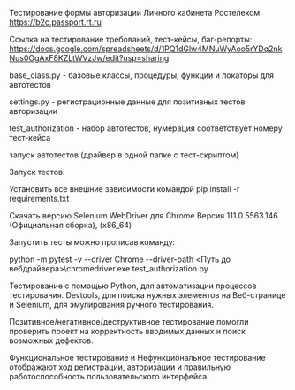                                                    
Тестирование формы авторизации Личного кабинета Ростелеком https://b2c.passport.rt.ru

Ссылка на тестирование требований, тест-кейсы, баг-репорты: https://docs.google.com/spreadsheets/d/1PQ1dGlw4MNuWyAoo5rYDq2nkNus0OgAxF8KZLtWVzJw/edit?usp=sharing

base_class.py - базовые классы, процедуры, функции и локаторы для автотестов

settings.py - регистрационные данные для позитивных тестов авторизации

test_authorization - набор автотестов, нумерация соответствует номеру тест-кейса

запуск автотестов (драйвер в одной папке с тест-скриптом)

Запуск тестов:

Установить все внешние зависимости командой pip install -r requirements.txt

Скачать версию Selenium WebDriver для Chrome Версия 111.0.5563.146 (Официальная сборка), (x86_64)

Запустить тесты можно прописав команду:

python -m pytest -v --driver Chrome --driver-path <Путь до вебдрайвера>\chromedriver.exe test_authorization.py

Тестирование с помощью Python, для автоматизации процессов тестирования. Devtools, для поиска нужных элементов на Веб-странице и Selenium, для эмулирования ручного тестирования.

Позитивное/негативное/деструктивное тестирование помогли проверить проект на корректность вводимых данных и поиск возможных дефектов.

Функциональное тестирование и Нефункциональное тестирование отображают ход регистрации, авторизации и правильную работоспособность пользовательского интерфейса.
